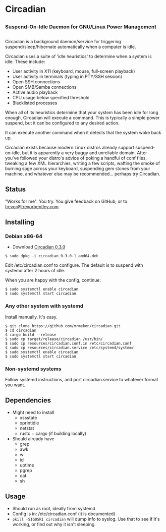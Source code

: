 # Circadian

##
### Suspend-On-Idle Daemon for GNU/Linux Power Management
##

Circadian is a background daemon/service for triggering suspend/sleep/hibernate automatically when a computer is idle.

Circadian uses a suite of 'idle heuristics' to determine when a system is idle.  These include:
 * User activity in X11 (keyboard, mouse, full-screen playback)
 * User activity in terminals (typing in PTY/SSH session)
 * Open SSH connections
 * Open SMB/Samba connections
 * Active audio playback
 * CPU usage below specified threshold
 * Blacklisted processes

When all of its heuristics determine that your system has been idle for long enough, Circadian will execute a command.  This is typically a simple power suspend, but it can be configured to any desired action.

It can execute another command when it detects that the system woke back up.

Circadian exists because modern Linux distros already support suspend-on-idle, but it is apparently a very buggy and unreliable domain.  After you've followed your distro's advice of poking a handful of conf files, tweaking a few XML hierarchies, writing a few scripts, wafting the smoke of burning sage across your keyboard, suspending gem stones from your machine, and whatever else may be recommended... perhaps try Circadian.

## Status

"Works for me".  You try.  You give feedback on GitHub, or to <trevor@trevorbentley.com>.

## Installing

### Debian x86-64

* Download [Circadian 0.3.0](https://github.com/mrmekon/circadian/releases/download/0.3.0/circadian_0.3.0-1_amd64.deb)

```
$ sudo dpkg -i circadian_0.3.0-1_amd64.deb
```

Edit /etc/circadian.conf to configure.  The default is to suspend with systemd after 2 hours of idle.

When you are happy with the config, continue:

```
$ sudo systemctl enable circadian
$ sudo systemctl start circadian
```


### Any other system with systemd

Install manually.  It's easy.

```
$ git clone https://github.com/mrmekon/circadian.git
$ cd circadian
$ cargo build --release
$ sudo cp target/release/circadian /usr/bin/
$ sudo cp resources/circadian.conf.in /etc/circadian.conf
$ sudo cp resources/circadian.service /etc/systemd/system/
$ sudo systemctl enable circadian
$ sudo systemctl start circadian
```

### Non-systemd systems

Follow systemd instructions, and port circadian.service to whatever format you want.

## Dependencies

* Might need to install
    * xssstate
    * xprintidle
    * netstat
    * rustc + cargo (if building locally)
* Should already have
    * grep
    * awk
    * w
    * id
    * uptime
    * pgrep
    * cat
    * sh

## Usage

* Should run as root, ideally from systemd.
* Config is in: /etc/circadian.conf (it is documented)
* `pkill -SIGUSR1 circadian` will dump info to syslog.  Use that to see if it's working, or find out why it isn't sleeping.
